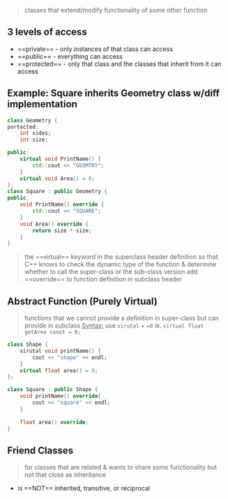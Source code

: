 >classes that extend/modify functionality of some other function

## 3 levels of access
- ==private== - only instances of that class can access
- ==public== - everything can access
- ==protected== - only that class and the classes that inherit from it can access

## Example: Square inherits Geometry class w/diff implementation

```C++
class Geometry {
portected:
	int sides;
	int size;

public:
	virtual void PrintName() {
		std::cout << "GEOMTRY";
	}
	virtual void Area() = 0;
};
class Square : public Geometry {
public:
	void PrintName() override {
		std::cout << "SQUARE";
	}
	void Area() override {
		return size * size;
	}
}

```
>the ==virtual== keyword in the superclass header definition so that C++ knows to check the dynamic type of the function & determine whether to call the super-class or the sub-class version
>	add ==override== to function definition in subclass header


## Abstract Function (Purely Virtual)
>functions that we cannot provide a definition in super-class but can provide in subclass
>	<u>Syntax:</u> use `virutal` + `=0`
>		ie. `virtual float getArea const = 0;`

```C++
class Shape {
	virutal void printName() {
		cout << "shape" << endl;
	}
	virtual float area() = 0;
};

class Square : public Shape {
	void printName() override{
		cout << "square" << endl;
	}
	
	float area() override;
}
```

## Friend Classes
>for classes that are related & wants to share some functionality but not that close as inheritance
- is ==NOT== inherited, transitive, or reciprocal